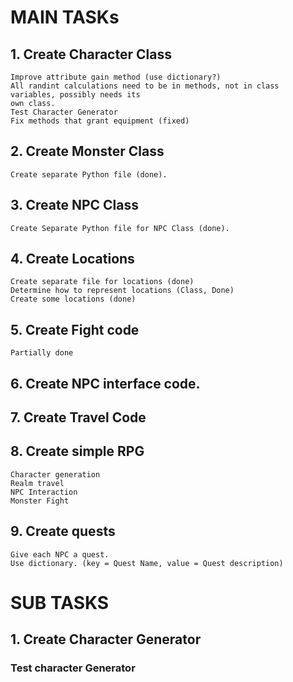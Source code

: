 # MAIN TASKs
## 1. Create Character Class
    Improve attribute gain method (use dictionary?)
    All randint calculations need to be in methods, not in class variables, possibly needs its
    own class.
    Test Character Generator
    Fix methods that grant equipment (fixed)
## 2. Create Monster Class
    Create separate Python file (done).
## 3. Create NPC Class
    Create Separate Python file for NPC Class (done).
## 4. Create Locations
    Create separate file for locations (done)
    Determine how to represent locations (Class, Done)
    Create some locations (done)
## 5. Create Fight code
    Partially done
## 6. Create NPC interface code.
## 7. Create Travel Code
## 8. Create simple RPG
    Character generation
    Realm travel
    NPC Interaction
    Monster Fight
## 9. Create quests 
    Give each NPC a quest.
    Use dictionary. (key = Quest Name, value = Quest description)
    
# SUB TASKS

## 1. Create Character Generator
### Test character Generator